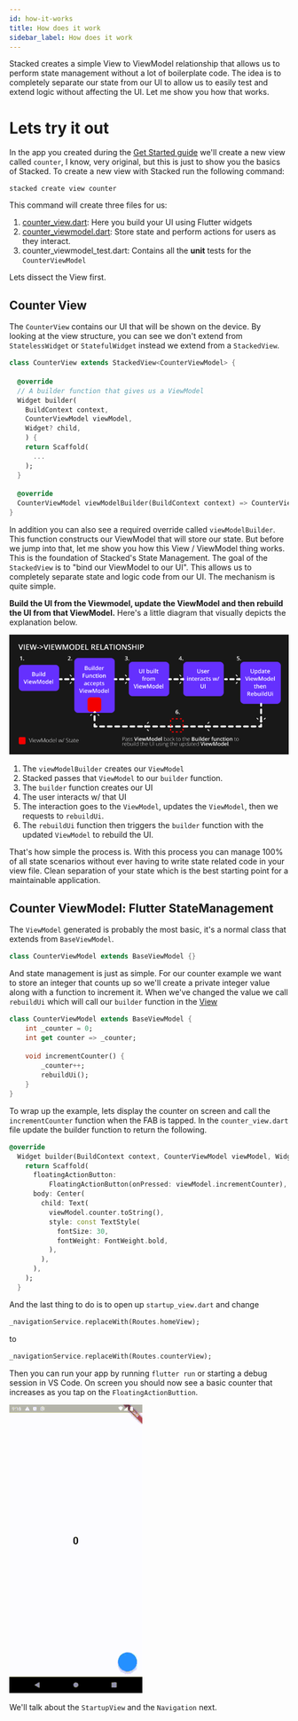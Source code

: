 ```yaml
---
id: how-it-works
title: How does it work
sidebar_label: How does it work
---
```


Stacked creates a simple View to ViewModel relationship that allows us to perform state management without a lot of boilerplate code. The idea is to completely separate our state from our UI to allow us to easily test and extend logic without affecting the UI. Let me show you how that works. 

# Lets try it out

In the app you created during the [Get Started guide](./00-overview.md) we'll create a new view called `counter`, I know, very original, but this is just to show you the basics of Stacked. To create a new view with Stacked run the following command:

```shell
stacked create view counter
```

This command will create three files for us:
1. [counter_view.dart](#counter-view): Here you build your UI using Flutter widgets
2. [counter_viewmodel.dart](#counter-viewmodel-flutter-statemanagement): Store state and perform actions for users as they interact.
3. counter_viewmodel_test.dart: Contains all the **unit** tests for the `CounterViewModel`

Lets dissect the View first. 

## Counter View

The `CounterView` contains our UI that will be shown on the device. By looking at the view structure, you can see we don't extend from `StatelessWidget` or `StatefulWidget` instead we extend from a `StackedView`. 

```dart
class CounterView extends StackedView<CounterViewModel> {

  @override
  // A builder function that gives us a ViewModel
  Widget builder(
    BuildContext context, 
    CounterViewModel viewModel, 
    Widget? child,
    ) {
    return Scaffold(
      ...
    );
  }

  @override
  CounterViewModel viewModelBuilder(BuildContext context) => CounterViewModel();
}
```

In addition you can also see a required override called `viewModelBuilder`. This function constructs our ViewModel that will store our state. But before we jump into that, let me show you how this View / ViewModel thing works. This is the foundation of Stacked's State Management. The goal of the `StackedView` is to "bind our ViewModel to our UI". This allows us to completely separate state and logic code from our UI. The mechanism is quite simple. 

**Build the UI from the Viewmodel, update the ViewModel and then rebuild the UI from that ViewModel.** Here's a little diagram that visually depicts the explanation below.

![Stacked View-ViewModel binding Diagram](../../static/img/todo/view-viewmodel-relationship.png)

1. The `viewModelBuilder` creates our `ViewModel`
2. Stacked passes that `ViewModel` to our `builder` function.
3. The `builder` function creates our UI
4. The user interacts w/ that UI
5. The interaction goes to the `ViewModel`, updates the `ViewModel`, then we requests to `rebuildUi`.
6. The `rebuildUi` function then triggers the `builder` function with the updated `ViewModel` to rebuild the UI.

That's how simple the process is. With this process you can manage 100% of all state scenarios without ever having to write state related code in your view file. Clean separation of your state which is the best starting point for a maintainable application.

## Counter ViewModel: Flutter StateManagement

The `ViewModel` generated is probably the most basic, it's a normal class that extends from `BaseViewModel`.

```dart
class CounterViewModel extends BaseViewModel {}
```

And state management is just as simple. For our counter example we want to store an integer that counts up so we'll create a private integer value along with a function to increment it. When we've changed the value we call `rebuildUi` which will call our `builder` function in the [View](#counter-view)

```dart
class CounterViewModel extends BaseViewModel {
    int _counter = 0;
    int get counter => _counter;

    void incrementCounter() {
        _counter++;
        rebuildUi();
    }
}
```

To wrap up the example, lets display the counter on screen and call the `incrementCounter` function when the FAB is tapped. In the `counter_view.dart` file update the builder function to return the following.

```dart
@override
  Widget builder(BuildContext context, CounterViewModel viewModel, Widget? child) {
    return Scaffold(
      floatingActionButton:
          FloatingActionButton(onPressed: viewModel.incrementCounter),
      body: Center(
        child: Text(
          viewModel.counter.toString(),
          style: const TextStyle(
            fontSize: 30,
            fontWeight: FontWeight.bold,
          ),
        ),
      ),
    );
  }
```

And the last thing to do is to open up `startup_view.dart` and change

```dart
_navigationService.replaceWith(Routes.homeView);
```

to

```dart
_navigationService.replaceWith(Routes.counterView);
```


Then you can run your app by running `flutter run` or starting a debug session in VS Code. On screen you should now see a basic counter that increases as you tap on the `FloatingActionButtion`. 

![Example Counter App in Stacked](./01-counter-example.gif)

We'll talk about the `StartupView` and the `Navigation` next.
